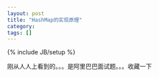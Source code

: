 ```yaml
---
layout: post
title: "HashMap的实现原理"
category: 
tags: []
---
```

{% include JB/setup %}

刚从人人上看到的。。。是阿里巴巴面试题。。。收藏一下